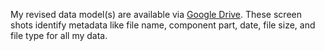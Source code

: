 My revised data model(s) are available via [Google Drive](https://docs.google.com/folder/d/0B1d25Z0nufmWdjRMdFJucnJDRU0/edit?usp=sharing). These screen shots identify metadata like file name, component part, date, file size, and file type for all my data. 


